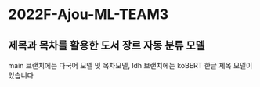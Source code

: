 # 2022F-Ajou-ML-TEAM3
## 제목과 목차를 활용한 도서 장르 자동 분류 모델
main 브랜치에는 다국어 모델 및 목차모델, ldh 브랜치에는 koBERT 한글 제목 모델이 있습니다
